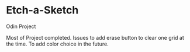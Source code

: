 # Etch-a-Sketch
Odin Project

Most of Project completed.
Issues to add erase button to clear one grid at the time.
To add color choice in the future.
